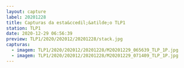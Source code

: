 ```yaml
---
layout: capture
label: 20201228
title: Capturas da esta&ccedil;&atilde;o TLP1
station: TLP1
date: 2020-12-29 06:56:39
preview: TLP1/2020/202012/20201228/stack.jpg
capturas:
  - imagem: TLP1/2020/202012/20201228/M20201229_065639_TLP_1P.jpg
  - imagem: TLP1/2020/202012/20201228/M20201229_071409_TLP_1P.jpg
---
```


